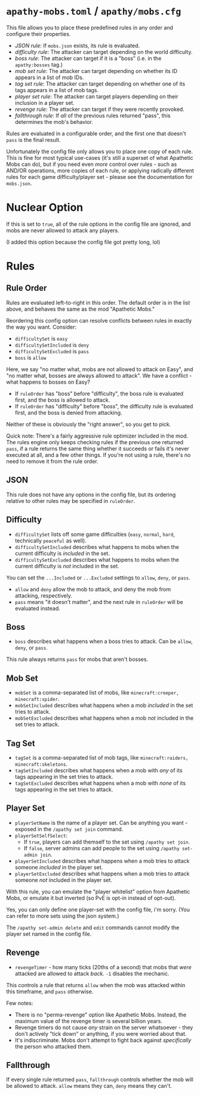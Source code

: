 # `apathy-mobs.toml` / `apathy/mobs.cfg`

This file allows you to place these predefined rules in any order and configure their properties.

* *JSON rule*: If `mobs.json` exists, its rule is evaluated.
* *difficulty rule*: The attacker can target depending on the world difficulty.
* *boss rule*: The attacker can target if it is a "boss" (i.e. in the `apathy:bosses` tag.)
* *mob set rule*: The attacker can target depending on whether its ID appears in a list of mob IDs.
* *tag set rule*: The attacker can target depending on whether one of its tags appears in a list of mob tags.
* *player set rule*: The attacker can target players depending on their inclusion in a player set.
* *revenge rule*: The attacker can target if they were recently provoked.
* *fallthrough rule*: If *all* of the previous rules returned "pass", this determines the mob's behavior.

Rules are evaluated in a configurable order, and the first one that doesn't `pass` is the final result.

Unfortunately the config file only allows you to place one copy of each rule. This is fine for most typical use-cases (it's still a superset of what Apathetic Mobs can do), but if you need even *more* control over rules - such as AND/OR operations, more copies of each rule, or applying radically different rules for each game difficulty/player set - please see the documentation for `mobs.json`.

# Nuclear Option

If this is set to `true`, all of the rule options in the config file are ignored, and mobs are never allowed to attack any players.

(I added this option because the config file got pretty long, lol)

# Rules

## Rule Order

Rules are evaluated left-to-right in this order. The default order is in the list above, and behaves the same as the mod "Apathetic Mobs."

Reordering this config option can resolve conflicts between rules in exactly the way you want. Consider:

* `difficultySet` is `easy`
* `difficultySetIncluded` is `deny`
* `difficultySetExcluded` is `pass`
* `boss` is `allow`

Here, we say "no matter what, mobs are not allowed to attack on Easy", and "no matter what, bosses are always allowed to attack". We have a conflict - what happens to bosses on Easy?

* If `ruleOrder` has "boss" before "difficulty", the boss rule is evaluated first, and the boss is allowed to attack.
* If `ruleOrder` has "difficulty" before "boss", the difficulty rule is evaluated first, and the boss is denied from attacking.

Neither of these is obviously the "right answer", so you get to pick.

Quick note: There's a fairly aggressive rule optimizer included in the mod. The rules engine only keeps checking rules if the previous one returned `pass`, if a rule returns the same thing whether it succeeds or fails it's never executed at all, and a few other things. If you're not using a rule, there's no need to remove it from the rule order.

## JSON

This rule does not have any options in the config file, but its ordering relative to other rules may be specified in `ruleOrder`.

## Difficulty

* `difficultySet` lists off some game difficulties (`easy`, `normal`, `hard`, technically `peaceful` as well).
* `difficultySetIncluded` describes what happens to mobs when the current difficulty is *included* in the set.
* `difficultySetExcluded` describes what happens to mobs when the current difficulty is *not* included in the set.

You can set the `...Included` or `...Excluded` settings to `allow`, `deny`, or `pass`.

* `allow` and `deny` allow the mob to attack, and deny the mob from attacking, respectively.
* `pass` means "it doesn't matter", and the next rule in `ruleOrder` will be evaluated instead.

## Boss

* `boss` describes what happens when a boss tries to attack. Can be `allow`, `deny`, or `pass`.

This rule always returns `pass` for mobs that aren't bosses.

## Mob Set

* `mobSet` is a comma-separated list of mobs, like `minecraft:creeper, minecraft:spider`.
* `mobSetIncluded` describes what happens when a mob *included* in the set tries to attack.
* `mobSetExcluded` describes what happens when a mob *not* included in the set tries to attack.

## Tag Set

* `tagSet` is a comma-separated list of mob tags, like `minecraft:raiders, minecraft:skeletons`.
* `tagSetIncluded` describes what happens when a mob with *any* of its tags appearing in the set tries to attack.
* `tagSetExcluded` describes what happens when a mob with *none* of its tags appearing in the set tries to attack.

## Player Set

* `playerSetName` is the name of a player set. Can be anything you want - exposed in the `/apathy set join` command.
* `playerSetSelfSelect`:
	* If `true`, players can add themself to the set using `/apathy set join`.
	* If `false`, server admins can add people to the set using `/apathy set-admin join`.
* `playerSetIncluded` describes what happens when a mob tries to attack someone *included* in the player set.
* `playerSetExcluded` describes what happens when a mob tries to attack someone *not* included in the player set.

With this rule, you can emulate the "player whitelist" option from Apathetic Mobs, or emulate it but inverted (so PvE is opt-in instead of opt-out).

Yes, you can only define one player-set with the config file, i'm sorry. (You can refer to more sets using the json system.)

The `/apathy set-admin delete` and `edit` commands cannot modify the player set named in the config file.

## Revenge

* `revengeTimer` - how many ticks (20ths of a second) that mobs that *were* attacked are allowed to attack *back.* `-1` disables the mechanic.

This controls a rule that returns `allow` when the mob was attacked within this timeframe, and `pass` otherwise.

Few notes:

* There is no "perma-revenge" option like Apathetic Mobs. Instead, the maximum value of the revenge timer is several billion years.
* Revenge timers do not cause *any* strain on the server whatsoever - they don't actively "tick down" or anything, if you were worried about that.
* It's indiscriminate. Mobs don't attempt to fight back against *specifically* the person who attacked them.

## Fallthrough

If every single rule returned `pass`, `fallthrough` controls whether the mob will be allowed to attack. `allow` means they can, `deny` means they can't.